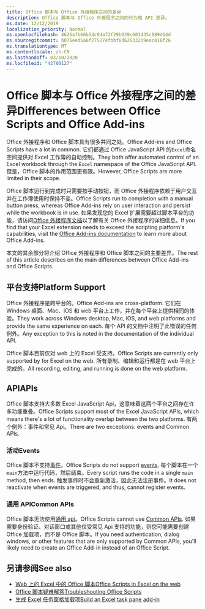 ```yaml
---
title: Office 脚本与 Office 外接程序之间的差异
description: Office 脚本与 Office 外接程序之间的行为和 API 差异。
ms.date: 12/12/2019
localization_priority: Normal
ms.openlocfilehash: 4626afb66b54c94a72f29b039c601435c089d64d
ms.sourcegitcommit: b075eed5a6f275274fbbf6d62633219eac416f26
ms.translationtype: MT
ms.contentlocale: zh-CN
ms.lasthandoff: 03/10/2020
ms.locfileid: "42700127"
---
```

# <a name="differences-between-office-scripts-and-office-add-ins"></a><span data-ttu-id="9c06d-103">Office 脚本与 Office 外接程序之间的差异</span><span class="sxs-lookup"><span data-stu-id="9c06d-103">Differences between Office Scripts and Office Add-ins</span></span>

<span data-ttu-id="9c06d-104">Office 外接程序和 Office 脚本具有很多共同之处。</span><span class="sxs-lookup"><span data-stu-id="9c06d-104">Office Add-ins and Office Scripts have a lot in common.</span></span> <span data-ttu-id="9c06d-105">它们都通过 Office JavaScript API 的`Excel`命名空间提供对 Excel 工作簿的自动控制。</span><span class="sxs-lookup"><span data-stu-id="9c06d-105">They both offer automated control of an Excel workbook through the `Excel` namespace of the Office JavaScript API.</span></span> <span data-ttu-id="9c06d-106">但是，Office 脚本的作用范围更有限。</span><span class="sxs-lookup"><span data-stu-id="9c06d-106">However, Office Scripts are more limited in their scope.</span></span>

<span data-ttu-id="9c06d-107">Office 脚本运行到完成时只需要按手动按钮，而 Office 外接程序依赖于用户交互并在工作簿使用时保持不变。</span><span class="sxs-lookup"><span data-stu-id="9c06d-107">Office Scripts run to completion with a manual button press, whereas Office Add-ins rely on user interaction and persist while the workbook is in use.</span></span> <span data-ttu-id="9c06d-108">如果发现您的 Excel 扩展需要超过脚本平台的功能，请访问[Office 外接程序文档](/office/dev/add-ins)以了解有关 Office 外接程序的详细信息。</span><span class="sxs-lookup"><span data-stu-id="9c06d-108">If you find that your Excel extension needs to exceed the scripting platform's capabilities, visit the [Office Add-ins documentation](/office/dev/add-ins) to learn more about Office Add-ins.</span></span>

<span data-ttu-id="9c06d-109">本文的其余部分将介绍 Office 外接程序和 Office 脚本之间的主要差异。</span><span class="sxs-lookup"><span data-stu-id="9c06d-109">The rest of this article describes on the main differences between Office Add-ins and Office Scripts.</span></span>

## <a name="platform-support"></a><span data-ttu-id="9c06d-110">平台支持</span><span class="sxs-lookup"><span data-stu-id="9c06d-110">Platform Support</span></span>

<span data-ttu-id="9c06d-111">Office 外接程序是跨平台的。</span><span class="sxs-lookup"><span data-stu-id="9c06d-111">Office Add-ins are cross-platform.</span></span> <span data-ttu-id="9c06d-112">它们在 Windows 桌面、Mac、iOS 和 web 平台上工作，并在每个平台上提供相同的体验。</span><span class="sxs-lookup"><span data-stu-id="9c06d-112">They work across Windows desktop, Mac, iOS, and web platforms and provide the same experience on each.</span></span> <span data-ttu-id="9c06d-113">每个 API 的文档中注明了此错误的任何例外。</span><span class="sxs-lookup"><span data-stu-id="9c06d-113">Any exception to this is noted in the documentation of the individual API.</span></span>

<span data-ttu-id="9c06d-114">Office 脚本目前仅对 web 上的 Excel 受支持。</span><span class="sxs-lookup"><span data-stu-id="9c06d-114">Office Scripts are currently only supported by for Excel on the web.</span></span> <span data-ttu-id="9c06d-115">所有录制、编辑和运行都是在 web 平台上完成的。</span><span class="sxs-lookup"><span data-stu-id="9c06d-115">All recording, editing, and running is done on the web platform.</span></span>

## <a name="apis"></a><span data-ttu-id="9c06d-116">API</span><span class="sxs-lookup"><span data-stu-id="9c06d-116">APIs</span></span>

<span data-ttu-id="9c06d-117">Office 脚本支持大多数 Excel JavaScript Api，这意味着这两个平台之间存在许多功能重叠。</span><span class="sxs-lookup"><span data-stu-id="9c06d-117">Office Scripts support most of the Excel JavaScript APIs, which means there's  a lot of functionality overlap between the two platforms.</span></span> <span data-ttu-id="9c06d-118">有两个例外：事件和常见 Api。</span><span class="sxs-lookup"><span data-stu-id="9c06d-118">There are two exceptions: events and Common APIs.</span></span>

### <a name="events"></a><span data-ttu-id="9c06d-119">活动</span><span class="sxs-lookup"><span data-stu-id="9c06d-119">Events</span></span>

<span data-ttu-id="9c06d-120">Office 脚本不支持[事件](/office/dev/add-ins/excel/excel-add-ins-events)。</span><span class="sxs-lookup"><span data-stu-id="9c06d-120">Office Scripts do not support [events](/office/dev/add-ins/excel/excel-add-ins-events).</span></span> <span data-ttu-id="9c06d-121">每个脚本在一个`main`方法中运行代码，然后结束。</span><span class="sxs-lookup"><span data-stu-id="9c06d-121">Every script runs the code in a single `main` method, then ends.</span></span> <span data-ttu-id="9c06d-122">触发事件时不会重新激活，因此无法注册事件。</span><span class="sxs-lookup"><span data-stu-id="9c06d-122">It does not reactivate when events are triggered, and thus, cannot register events.</span></span>

### <a name="common-apis"></a><span data-ttu-id="9c06d-123">通用 API</span><span class="sxs-lookup"><span data-stu-id="9c06d-123">Common APIs</span></span>

<span data-ttu-id="9c06d-124">Office 脚本无法使用[通用 api](/javascript/api/office)。</span><span class="sxs-lookup"><span data-stu-id="9c06d-124">Office Scripts cannot use [Common APIs](/javascript/api/office).</span></span> <span data-ttu-id="9c06d-125">如果需要身份验证、对话窗口或其他仅受常见 Api 支持的功能，则您可能需要创建 Office 加载项，而不是 Office 脚本。</span><span class="sxs-lookup"><span data-stu-id="9c06d-125">If you need authentication, dialog windows, or other features that are only supported by Common APIs, you'll likely need to create an Office Add-in instead of an Office Script.</span></span>

## <a name="see-also"></a><span data-ttu-id="9c06d-126">另请参阅</span><span class="sxs-lookup"><span data-stu-id="9c06d-126">See also</span></span>

- [<span data-ttu-id="9c06d-127">Web 上的 Excel 中的 Office 脚本</span><span class="sxs-lookup"><span data-stu-id="9c06d-127">Office Scripts in Excel on the web</span></span>](../overview/excel.md)
- [<span data-ttu-id="9c06d-128">Office 脚本疑难解答</span><span class="sxs-lookup"><span data-stu-id="9c06d-128">Troubleshooting Office Scripts</span></span>](../testing/troubleshooting.md)
- [<span data-ttu-id="9c06d-129">生成 Excel 任务窗格加载项</span><span class="sxs-lookup"><span data-stu-id="9c06d-129">Build an Excel task pane add-in</span></span>](/office/dev/add-ins/quickstarts/excel-quickstart-jquery)